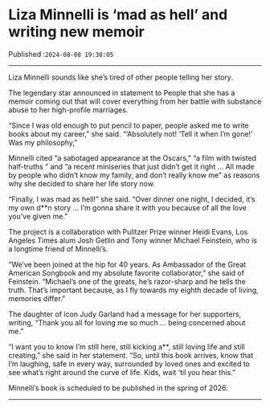 # Liza Minnelli is ‘mad as hell’ and writing new memoir

Published :`2024-08-08 19:38:05`

---

Liza Minnelli sounds like she’s tired of other people telling her story.

The legendary star announced in statement to People that she has a memoir coming out that will cover everything from her battle with substance abuse to her high-profile marriages.

“Since I was old enough to put pencil to paper, people asked me to write books about my career,” she said. “‘Absolutely not! ‘Tell it when I’m gone!’ Was my philosophy,”

Minnelli cited “a sabotaged appearance at the Oscars,” “a film with twisted half-truths ” and “a recent miniseries that just didn’t get it right … All made by people who didn’t know my family, and don’t really know me” as reasons why she decided to share her life story now.

“Finally, I was mad as hell!” she said. “Over dinner one night, I decided, it’s my own d**n story … I’m gonna share it with you because of all the love you’ve given me.”

The project is a collaboration with Pulitzer Prize winner Heidi Evans, Los Angeles Times alum Josh Getlin and Tony winner Michael Feinstein, who is a longtime friend of Minnelli’s.

“We’ve been joined at the hip for 40 years. As Ambassador of the Great American Songbook and my absolute favorite collaborator,” she said of Feinstein. “Michael’s one of the greats, he’s razor-sharp and he tells the truth. That’s important because, as I fly towards my eighth decade of living, memories differ.”

The daughter of icon Judy Garland had a message for her supporters, writing, “Thank you all for loving me so much … being concerned about me.”

“I want you to know I’m still here, still kicking a**, still loving life and still creating,” she said in her statement. “So, until this book arrives, know that I’m laughing, safe in every way, surrounded by loved ones and excited to see what’s right around the curve of life. Kids, wait ‘til you hear this.”

Minnelli’s book is scheduled to be published in the spring of 2026.

---

